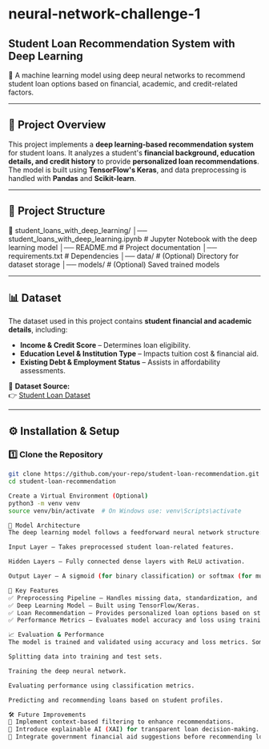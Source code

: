 # neural-network-challenge-1  

## **Student Loan Recommendation System with Deep Learning**  
📌 A machine learning model using deep neural networks to recommend student loan options based on financial, academic, and credit-related factors.  

---

## 🚀 **Project Overview**  
This project implements a **deep learning-based recommendation system** for student loans. It analyzes a student's **financial background, education details, and credit history** to provide **personalized loan recommendations**. The model is built using **TensorFlow's Keras**, and data preprocessing is handled with **Pandas** and **Scikit-learn**.  

---

## 📂 **Project Structure**  
📁 student_loans_with_deep_learning/
│── student_loans_with_deep_learning.ipynb  # Jupyter Notebook with the deep learning model
│── README.md                                # Project documentation
│── requirements.txt                         # Dependencies
│── data/                                    # (Optional) Directory for dataset storage
│── models/                                  # (Optional) Saved trained models

---

## 📊 **Dataset**  
The dataset used in this project contains **student financial and academic details**, including:  

- **Income & Credit Score** – Determines loan eligibility.  
- **Education Level & Institution Type** – Impacts tuition cost & financial aid.  
- **Existing Debt & Employment Status** – Assists in affordability assessments.  

💾 **Dataset Source:**  
👉 [Student Loan Dataset](https://static.bc-edx.com/ai/ail-v-1-0/m18/lms/datasets/student-loans.csv)  

---

## ⚙️ **Installation & Setup**  

### **1️⃣ Clone the Repository**  
```bash
git clone https://github.com/your-repo/student-loan-recommendation.git
cd student-loan-recommendation

Create a Virtual Environment (Optional)
python3 -m venv venv
source venv/bin/activate  # On Windows use: venv\Scripts\activate

🧠 Model Architecture
The deep learning model follows a feedforward neural network structure:

Input Layer – Takes preprocessed student loan-related features.

Hidden Layers – Fully connected dense layers with ReLU activation.

Output Layer – A sigmoid (for binary classification) or softmax (for multi-class recommendations) activation.

🎯 Key Features
✅ Preprocessing Pipeline – Handles missing data, standardization, and categorical encoding.
✅ Deep Learning Model – Built using TensorFlow/Keras.
✅ Loan Recommendation – Provides personalized loan options based on student data.
✅ Performance Metrics – Evaluates model accuracy and loss using training/testing sets.

📈 Evaluation & Performance
The model is trained and validated using accuracy and loss metrics. Some key steps include:

Splitting data into training and test sets.

Training the deep neural network.

Evaluating performance using classification metrics.

Predicting and recommending loans based on student profiles.

🛠 Future Improvements
🔹 Implement context-based filtering to enhance recommendations.
🔹 Introduce explainable AI (XAI) for transparent loan decision-making.
🔹 Integrate government financial aid suggestions before recommending loans.